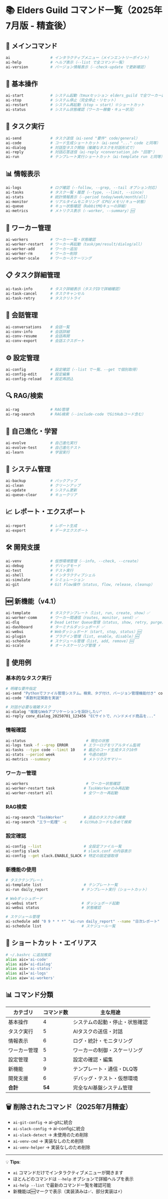 # 📚 Elders Guild コマンド一覧（2025年7月版 - 精査後）

## 🎯 メインコマンド
```bash
ai                  # インタラクティブメニュー（メインエントリーポイント）
ai-help             # ヘルプ表示（--list で全コマンド一覧）
ai-version          # バージョン情報表示（--check-update で更新確認）
```

## 🚀 基本操作
```bash
ai-start            # システム起動（tmuxセッション elders_guild で全ワーカー起動）
ai-stop             # システム停止（完全停止・リセット）
ai-restart          # システム再起動（stop → start）※ショートカット
ai-status           # システム状態確認（ワーカー稼働・キュー状況）
```

## 📝 タスク実行
```bash
ai-send             # タスク送信（ai-send "要件" code/general）
ai-code             # コード生成ショートカット（ai-send "..." code と同等）
ai-dialog           # 対話型タスク開始（複雑なタスクを対話形式で）
ai-reply            # 対話応答送信（ai-reply <conversation_id> "回答"）
ai-run              # テンプレート実行ショートカット（ai-template run と同等）
```

## 📊 情報表示
```bash
ai-logs             # ログ確認（--follow, --grep, --tail オプション対応）
ai-tasks            # タスク一覧・履歴（--type, --limit, --since）
ai-stats            # 統計情報表示（--period today/week/month/all）
ai-monitor          # リアルタイムモニタリング（CPU/メモリ/キュー状態）
ai-queue            # キュー状態確認（RabbitMQキューの詳細）
ai-metrics          # メトリクス表示（--worker, --summary）🆕
```

## 👷 ワーカー管理
```bash
ai-workers          # ワーカー一覧・状態確認
ai-worker-restart   # ワーカー再起動（task/pm/result/dialog/all）
ai-worker-add       # ワーカー追加
ai-worker-rm        # ワーカー削除
ai-worker-scale     # ワーカースケーリング
```

## 📋 タスク詳細管理
```bash
ai-task-info        # タスク詳細表示（タスクIDで詳細確認）
ai-task-cancel      # タスクキャンセル
ai-task-retry       # タスクリトライ
```

## 💬 会話管理
```bash
ai-conversations    # 会話一覧
ai-conv-info        # 会話詳細
ai-conv-resume      # 会話再開
ai-conv-export      # 会話エクスポート
```

## ⚙️ 設定管理
```bash
ai-config           # 設定確認（--list で一覧、--get で個別取得）
ai-config-edit      # 設定編集
ai-config-reload    # 設定再読込
```

## 🔍 RAG/検索
```bash
ai-rag              # RAG管理
ai-rag-search       # RAG検索（--include-code でGitHubコード含む）
```

## 🧬 自己進化・学習
```bash
ai-evolve           # 自己進化実行
ai-evolve-test      # 自己進化テスト
ai-learn            # 学習実行
```

## 💾 システム管理
```bash
ai-backup           # バックアップ
ai-clean            # クリーンアップ
ai-update           # システム更新
ai-queue-clear      # キュークリア
```

## 📈 レポート・エクスポート
```bash
ai-report           # レポート生成
ai-export           # データエクスポート
```

## 🛠️ 開発支援
```bash
ai-venv             # 仮想環境管理（--info, --check, --create）
ai-debug            # デバッグモード
ai-test             # テスト実行
ai-shell            # インタラクティブシェル
ai-simulate         # シミュレーション
ai-git              # Git Flow操作（status, flow, release, cleanup）
```

## 🆕 新機能（v4.1）
```bash
ai-template         # タスクテンプレート（list, run, create, show）✅
ai-worker-comm      # ワーカー間通信（routes, monitor, send）✅
ai-dlq              # Dead Letter Queue管理（status, show, retry, purge）✅
ai-dashboard        # ターミナルダッシュボード ✅
ai-webui            # Webダッシュボード（start, stop, status）🆕
ai-plugin           # プラグイン管理（list, enable, disable）🆕
ai-schedule         # スケジュール管理（list, add, remove）🆕
ai-scale            # オートスケーリング管理 ⚡
```

## 📌 使用例

### 基本的なタスク実行
```bash
# 明確な要件指定
ai-send "Pythonでファイル管理システム。検索、タグ付け、バージョン管理機能付き" code
ai-code "素数判定関数を実装"

# 対話が必要な複雑タスク
ai-dialog "複雑なWebアプリケーションを設計したい"
ai-reply conv_dialog_20250701_123456 "ECサイトで、ハンドメイド商品を..."
```

### 情報確認
```bash
ai-status                           # 現在の状態
ai-logs task -f --grep ERROR       # エラーログをリアルタイム監視
ai-tasks --type code --limit 10    # 最近のコード生成タスク10件
ai-stats --period week             # 今週の統計
ai-metrics --summary               # メトリクスサマリー
```

### ワーカー管理
```bash
ai-workers                          # ワーカー状態確認
ai-worker-restart task             # TaskWorkerのみ再起動
ai-worker-restart all              # 全ワーカー再起動
```

### RAG検索
```bash
ai-rag-search "TaskWorker"         # 過去のタスクから検索
ai-rag-search "エラー処理" -c      # GitHubコードも含めて検索
```

### 設定確認
```bash
ai-config --list                   # 全設定ファイル一覧
ai-config slack                    # slack.conf の内容表示
ai-config --get slack.ENABLE_SLACK # 特定の設定値取得
```

### 新機能の使用
```bash
# タスクテンプレート
ai-template list                   # テンプレート一覧
ai-run daily_report               # テンプレート実行（ショートカット）

# Webダッシュボード
ai-webui start                    # ダッシュボード起動
ai-webui status                   # 状態確認

# スケジュール管理
ai-schedule add "0 9 * * *" "ai-run daily_report" --name "日次レポート"
ai-schedule list                  # スケジュール一覧
```

## 🎯 ショートカット・エイリアス

```bash
# ~/.bashrc に追加推奨
alias aic='ai-code'
alias aid='ai-dialog'
alias ais='ai-status'
alias ail='ai-logs'
alias aiw='ai-workers'
```

## 📊 コマンド分類

| カテゴリ | コマンド数 | 主な用途 |
|---------|-----------|---------|
| 基本操作 | 4 | システムの起動・停止・状態確認 |
| タスク実行 | 5 | AIタスクの送信・対話 |
| 情報表示 | 6 | ログ・統計・モニタリング |
| ワーカー管理 | 5 | ワーカーの制御・スケーリング |
| 設定管理 | 3 | 設定の確認・編集 |
| 新機能 | 9 | テンプレート・通信・DLQ等 |
| 開発支援 | 6 | デバッグ・テスト・仮想環境 |
| **合計** | **54** | 完全なAI基盤システム管理 |

## 🗑️ 削除されたコマンド（2025年7月精査）
- `ai-git-config` → ai-gitに統合
- `ai-slack-config` → ai-configに統合
- `ai-slack-detect` → 未使用のため削除
- `ai-venv-cmd` → 実装なしのため削除
- `ai-venv-helper` → 実装なしのため削除

---

💡 **Tips**: 
- `ai` コマンドだけでインタラクティブメニューが開きます
- ほとんどのコマンドは `--help` オプションで詳細ヘルプを表示
- `ai-help --list` で最新のコマンド一覧を確認可能
- 新機能は🆕マークで表示（実装済みは✅、部分実装は⚡）

